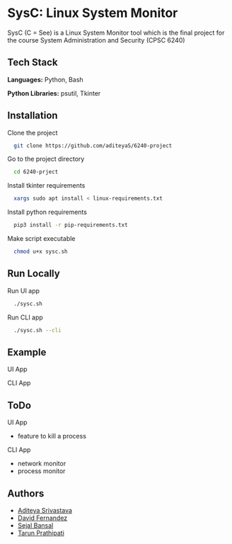 
# SysC: Linux System Monitor

SysC (C = See) is a Linux System Monitor tool which is the final project for the course System Administration and Security (CPSC 6240)
## Tech Stack

**Languages:** Python, Bash

**Python Libraries:** psutil, Tkinter


## Installation

Clone the project
```bash
  git clone https://github.com/aditeyaS/6240-project
```

Go to the project directory
```bash
  cd 6240-prject
```

Install tkinter requirements
```bash
  xargs sudo apt install < linux-requirements.txt
```

Install python requirements
```bash
  pip3 install -r pip-requirements.txt
```

Make script executable
```bash
  chmod u+x sysc.sh
```


## Run Locally

Run UI app
```bash
  ./sysc.sh
```

Run CLI app
```bash
  ./sysc.sh --cli
```


## Example

UI App


CLI App

## ToDo

UI App
- feature to kill a process

CLI App
- network monitor
- process monitor

## Authors

- [Aditeya Srivastava](https://www.github.com/aditeyaS)
- [David Fernandez](https://github.com/David-FR)
- [Sejal Bansal](https://www.github.com/)
- [Tarun Prathipati](https://www.github.com/)